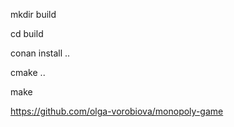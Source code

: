 mkdir build

cd build

conan install ..

cmake ..

make

https://github.com/olga-vorobiova/monopoly-game
